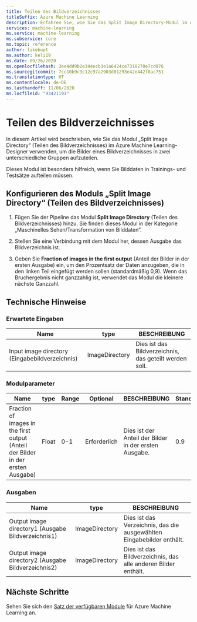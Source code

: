 ```yaml
---
title: Teilen des Bildverzeichnisses
titleSuffix: Azure Machine Learning
description: Erfahren Sie, wie Sie das Split Image Directory-Modul im Azure Machine Learning-Designer verwenden, um die Bilder eines Bildverzeichnisses in zwei unterschiedliche Gruppen aufzuteilen.
services: machine-learning
ms.service: machine-learning
ms.subservice: core
ms.topic: reference
author: likebupt
ms.author: keli19
ms.date: 09/26/2020
ms.openlocfilehash: 3ee4dd9b2e344ecb3e1a6424ce7310270e7cd076
ms.sourcegitcommit: 7cc10b9c3c12c97a2903d01293e42e442f8ac751
ms.translationtype: HT
ms.contentlocale: de-DE
ms.lasthandoff: 11/06/2020
ms.locfileid: "93421191"
---
```

# <a name="split-image-directory"></a>Teilen des Bildverzeichnisses

In diesem Artikel wird beschrieben, wie Sie das Modul „Split Image Directory“ (Teilen des Bildverzeichnisses) im Azure Machine Learning-Designer verwenden, um die Bilder eines Bildverzeichnisses in zwei unterschiedliche Gruppen aufzuteilen.

Dieses Modul ist besonders hilfreich, wenn Sie Bilddaten in Trainings- und Testsätze aufteilen müssen. 

## <a name="how-to-configure-split-image-directory"></a>Konfigurieren des Moduls „Split Image Directory“ (Teilen des Bildverzeichnisses)

1. Fügen Sie der Pipeline das Modul **Split Image Directory** (Teilen des Bildverzeichnisses) hinzu. Sie finden dieses Modul in der Kategorie „Maschinelles Sehen/Transformation von Bilddaten“.

2. Stellen Sie eine Verbindung mit dem Modul her, dessen Ausgabe das Bildverzeichnis ist.

3. Geben Sie **Fraction of images in the first output** (Anteil der Bilder in der ersten Ausgabe) ein, um den Prozentsatz der Daten anzugeben, die in den linken Teil eingefügt werden sollen (standardmäßig 0,9). Wenn das Bruchergebnis nicht ganzzahlig ist, verwendet das Modul die kleinere nächste Ganzzahl.


## <a name="technical-notes"></a>Technische Hinweise

### <a name="expected-inputs"></a>Erwartete Eingaben

| Name                  | type           | BESCHREIBUNG              |
| --------------------- | -------------- | ------------------------ |
| Input image directory (Eingabebildverzeichnis) | ImageDirectory | Dies ist das Bildverzeichnis, das geteilt werden soll. |

### <a name="module-parameters"></a>Modulparameter

| Name                                   | type  | Range | Optional | BESCHREIBUNG                            | Standard |
| -------------------------------------- | ----- | ----- | -------- | -------------------------------------- | ------- |
| Fraction of images in the first output (Anteil der Bilder in der ersten Ausgabe) | Float | 0-1   | Erforderlich | Dies ist der Anteil der Bilder in der ersten Ausgabe. | 0.9     |

### <a name="outputs"></a>Ausgaben

| Name                    | type           | BESCHREIBUNG                              |
| ----------------------- | -------------- | ---------------------------------------- |
| Output image directory1 (Ausgabe Bildverzeichnis1) | ImageDirectory | Dies ist das Verzeichnis, das die ausgewählten Eingabebilder enthält. |
| Output image directory2 (Ausgabe Bildverzeichnis2) | ImageDirectory | Dies ist das Bildverzeichnis, das alle anderen Bilder enthält. |

## <a name="next-steps"></a>Nächste Schritte

Sehen Sie sich den [Satz der verfügbaren Module](module-reference.md) für Azure Machine Learning an. 

